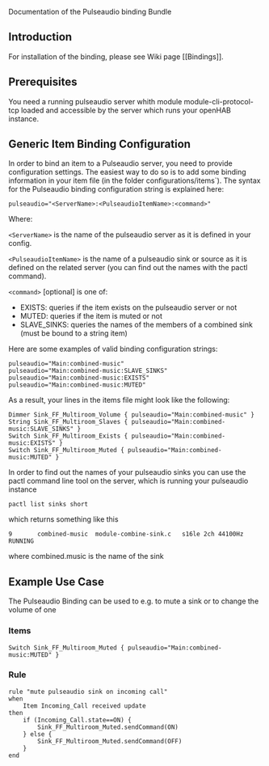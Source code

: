 Documentation of the Pulseaudio binding Bundle

## Introduction

For installation of the binding, please see Wiki page [[Bindings]].

## Prerequisites

You need a running pulseaudio server whith module module-cli-protocol-tcp loaded and accessible by the server which runs your openHAB instance.

## Generic Item Binding Configuration

In order to bind an item to a Pulseaudio server, you need to provide configuration settings. The easiest way to do so is to add some binding information in your item file (in the folder configurations/items`). 
The syntax for the Pulseaudio binding configuration string is explained here: 

    pulseaudio="<ServerName>:<PulseaudioItemName>:<command>"
Where:

`<ServerName>` is the name of the pulseaudio server as it is defined in your config.

`<PulseaudioItemName>` is the name of a pulseaudio sink or source as it is defined on the related server (you can find out the names with the pactl command).

`<command>` [optional] is one of:
- EXISTS: queries if the item exists on the pulseaudio server or not
- MUTED: queries if the item is muted or not
- SLAVE_SINKS: queries the names of the members of a combined sink (must be bound to a string item)

Here are some examples of valid binding configuration strings: 

    pulseaudio="Main:combined-music"
    pulseaudio="Main:combined-music:SLAVE_SINKS"
    pulseaudio="Main:combined-music:EXISTS"
    pulseaudio="Main:combined-music:MUTED"

As a result, your lines in the items file might look like the following: 

    Dimmer Sink_FF_Multiroom_Volume	{ pulseaudio="Main:combined-music" }
    String Sink_FF_Multiroom_Slaves { pulseaudio="Main:combined-music:SLAVE_SINKS" }
    Switch Sink_FF_Multiroom_Exists { pulseaudio="Main:combined-music:EXISTS" }
    Switch Sink_FF_Multiroom_Muted { pulseaudio="Main:combined-music:MUTED" }

In order to find out the names of your pulseaudio sinks you can use the pactl command line tool on the server, which is running your pulseaudio instance

    pactl list sinks short
which returns something like this

    9       combined-music  module-combine-sink.c   s16le 2ch 44100Hz       RUNNING
where combined.music is the name of the sink

## Example Use Case

The Pulseaudio Binding can be used to e.g. to mute a sink or to change the volume of one

### Items

    Switch Sink_FF_Multiroom_Muted { pulseaudio="Main:combined-music:MUTED" }

### Rule

    rule "mute pulseaudio sink on incoming call"
    when
    	Item Incoming_Call received update
    then
    	if (Incoming_Call.state==ON) {
    		Sink_FF_Multiroom_Muted.sendCommand(ON)
    	} else {
    		Sink_FF_Multiroom_Muted.sendCommand(OFF)
    	}
    end